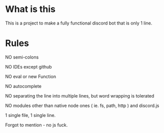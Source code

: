 # What is this
This is a project to make a fully functional discord bot that is only 1 line. 
# Rules
NO semi-colons

NO IDEs except github

NO eval or new Function

NO autocomplete

NO separating the line into multiple lines, but word wrapping is tolerated

NO modules other than native node ones ( ie. fs, path, http ) and discord.js

1 single file, 1 single line.

Forgot to mention - no js fuck.
